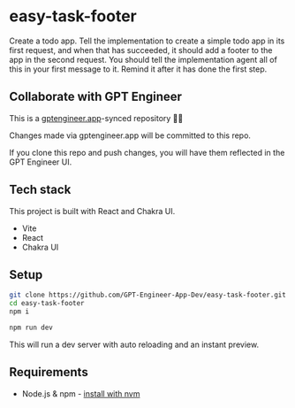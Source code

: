 # easy-task-footer

Create a todo app. Tell the implementation to create a simple todo app in its first <implement> request, and when that has succeeded, it should add a footer to the app in the second <implement> request. You should tell the implementation agent all of this in your first message to it. Remind it after it has done the first step.

## Collaborate with GPT Engineer

This is a [gptengineer.app](https://gptengineer.app)-synced repository 🌟🤖

Changes made via gptengineer.app will be committed to this repo.

If you clone this repo and push changes, you will have them reflected in the GPT Engineer UI.

## Tech stack

This project is built with React and Chakra UI.

- Vite
- React
- Chakra UI

## Setup

```sh
git clone https://github.com/GPT-Engineer-App-Dev/easy-task-footer.git
cd easy-task-footer
npm i
```

```sh
npm run dev
```

This will run a dev server with auto reloading and an instant preview.

## Requirements

- Node.js & npm - [install with nvm](https://github.com/nvm-sh/nvm#installing-and-updating)
